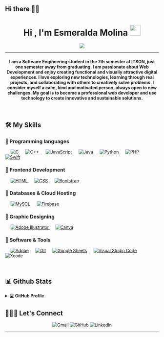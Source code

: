 ## Hi there 👋🏻


<h1 align="center">Hi , I'm Esmeralda Molina <img src="https://media.giphy.com/media/hvRJCLFzcasrR4ia7z/giphy.gif" width="35"></h1>
<p align="center">
  <a href="https://github.com/DenverCoder1/readme-typing-svg"><img src="https://readme-typing-svg.herokuapp.com?lines=You+can+tell+me+Melle;Software+Engineering+Student;Web+Developer%20Enthusiast%20Designer;Always%20learning%20new%20things&center=true&width=500&height=50"></a>
</p>
<hr/>
<h4 align="center">I am a Software Engineering student in the 7th semester at ITSON, just one semester away from graduating. I am passionate about Web Development and enjoy creating functional and visually attractive digital experiences. I love exploring new technologies, learning through real projects, and collaborating with others to creatively solve problems. I consider myself a calm, kind and motivated person, always open to new challenges. My goal is to become a professional web developer and use technology to create innovative and sustainable solutions.</h4>
<br>

## 🛠️ My Skills

### 🦖 Programming languages

<p align="left"> 
  &emsp; 
  <a href="https://www.cprogramming.com/" target="_blank"> 
    <img alt="C" src="https://img.shields.io/badge/C%20-%232370ED.svg?logo=c&logoColor=white">
  </a> 
  &emsp;
  <a href="https://www.w3schools.com/cpp/" target="_blank"> 
    <img alt="C++" src="https://img.shields.io/badge/C++%20-%2300599C.svg?logo=c%2B%2B&logoColor=white">
  </a> 
  &emsp;
  <a href="https://developer.mozilla.org/en-US/docs/Web/JavaScript" target="_blank"> 
     <img alt="JavaScript" src="https://img.shields.io/badge/JavaScript%20-%23F7DF1E.svg?logo=javascript&logoColor=black">
   </a>
  &emsp;
  <a href="https://www.java.com" target="_blank"> 
    <img alt="Java" src="https://img.shields.io/badge/Java-%23007396.svg?logo=java&logoColor=white">
  </a>
  &emsp;
   <a href="https://www.python.org" target="_blank">
    <img alt="Python" src="https://img.shields.io/badge/Python%20-%2314354C.svg?logo=python&logoColor=white">
  </a>
  &emsp;
  <a href="https://www.php.net/">
    <img alt="PHP" src="https://img.shields.io/badge/PHP-%23777BB4.svg?logo=php&logoColor=white"/>
  </a>
   &emsp;
  <a href="https://swift.org" target="_blank">
  <img alt="Swift" src="https://img.shields.io/badge/Swift-%23FA7343.svg?logo=swift&logoColor=white" />
  </a>
</p>

### 🦖 Frontend Development
<p align="left"> 
  &emsp; 
  <a href="https://www.w3.org/html/" target="_blank"> 
   <img alt="HTML" src="https://img.shields.io/badge/HTML5%20-%23E34F26.svg?logo=html5&logoColor=white">
  </a>   
  &emsp;
  <a href="https://www.w3schools.com/css/" target="_blank">
    <img alt="CSS" src="https://img.shields.io/badge/CSS%20-%231572B6.svg?logo=css3&logoColor=white">
  </a> 
   &emsp;
  <a href="https://getbootstrap.com" target="_blank"> 
    <img alt="Bootstrap" src="https://img.shields.io/badge/Bootstrap-%23563D7C.svg?style=flat&logo=bootstrap&logoColor=white"/>
  </a>
</p>

### 🦖 Databases & Cloud Hosting
<p align="left">
  &emsp;
    <a href="https://www.mysql.com/"><img alt="MySQL" src="https://img.shields.io/badge/MySQL-%2300f.svg?style=flat&llogo=mysql&logoColor=white"></a>
  &emsp;
    <a href="https://firebase.google.com/"><img alt="Firebase" src ="https://img.shields.io/badge/Firebase-%23316192.svg?logo=firebase&logoColor=white"></a>
 </p>
  
### 🦖 Graphic Designing
<p align="left">
  &emsp;
  	  
   <a href="https://www.adobe.com/in/products/illustrator.html" target="_blank"> 
    <img alt="Adobe Illustrator" src="https://img.shields.io/badge/Adobe Illustrator-%23FF9A00.svg?style=flat&logo=adobeillustrator&logoColor=white"/>
  </a> 
     &emsp;
  <a href="#">
  	<img alt="Canva" src="https://img.shields.io/badge/Canva-%2300C4CC.svg?style=flat&logo=Canva&logoColor=white"/>
  </a>
 </p>

 ### 🦖 Software & Tools
 
<p>
  &emsp;
    <a href="#"><img alt="Adobe" src="https://img.shields.io/badge/Adobe%20-%23FF0000.svg?logo=adobe&logoColor=white"></a>
  &emsp;
    <a href="#"><img alt="Git" src="https://img.shields.io/badge/Git%20-%23F05033.svg?logo=git&logoColor=white"></a>
  &emsp;
    <a href="#"><img alt="Google Sheets" src="https://img.shields.io/badge/Google%20Sheets%20-%2334A853.svg?logo=google%20sheets&logoColor=white"></a>
  &emsp;
    <a href="#"><img alt="Visual Studio Code" src="https://img.shields.io/badge/Visual%20Studio%20Code-0078d7.svg?logo=visual-studio-code&logoColor=white"></a>
  &emsp;

  <img alt="Xcode" src="https://img.shields.io/badge/Xcode-%23121011.svg?logo=xcode&logoColor=white" />
</a>
</p>

<br/>

## 📊 Github Stats 


<details> 
  <summary><b>💻 GitHub Profile</b></summary>
  <br/>
  <p align="center">
    <a href="https://github.com/Melle23"><img alt="https://github.com/account"/></a>
<br/>
  </p>
</details>

## 👩🏻‍💻 Let's Connect
<p align="center">
	<a href="mailto:molinaestradaesmeralda@gmail.com"><img src="https://img.icons8.com/bubbles/50/000000/gmail.png" alt="Gmail"/></a>
	<a href="https://github.com/Melle23"><img src="https://img.icons8.com/bubbles/50/000000/github.png" alt="GitHub"/></a>
	<a href="www.linkedin.com/in/esmeralda-molina-estrada-561605298"><img src="https://img.icons8.com/bubbles/50/000000/linkedin.png" alt="LinkedIn"/></a>
	
</p>

<hr/>










